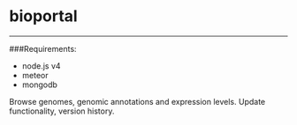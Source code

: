 # bioportal
----
###Requirements:

* node.js v4
* meteor  
* mongodb

Browse genomes, genomic annotations and expression levels. Update functionality, version history.
